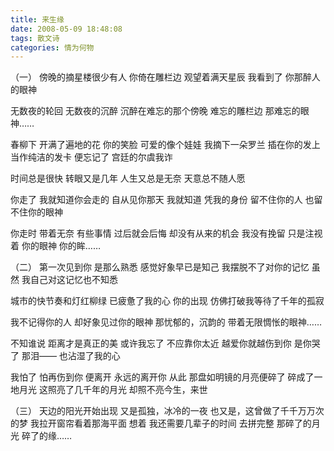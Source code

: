 ```yaml
---
title: 来生缘
date: 2008-05-09 18:48:08
tags: 散文诗
categories: 情为何物
---
```

（一）
傍晚的摘星楼很少有人
你倚在雕栏边
观望着满天星辰
我看到了
你那醉人的眼神
<!-- more -->
无数夜的轮回
无数夜的沉醉
沉醉在难忘的那个傍晚
难忘的雕栏边
那难忘的眼神……

春柳下
开满了遍地的花
你的笑脸
可爱的像个娃娃
我摘下一朵罗兰
插在你的发上
当作纯洁的发卡
便忘记了
宫廷的尔虞我诈

时间总是很快
转眼又是几年
人生又总是无奈
天意总不随人愿

你走了
我就知道你会走的
自从见你那天
我就知道
凭我的身份
留不住你的人
也留不住你的眼神

你走时
带着无奈
有些事情
过后就会后悔
却没有从来的机会
我没有挽留
只是注视着
你的眼神
你的眸……

（二）
第一次见到你
是那么熟悉
感觉好象早已是知己
我摆脱不了对你的记忆
虽然
我自己对这记忆也不知悉

城市的快节奏和灯红柳绿
已疲惫了我的心
你的出现
仿佛打破我等待了千年的孤寂

我不记得你的人
却好象见过你的眼神
那忧郁的，沉韵的
带着无限惆怅的眼神……

不知谁说
距离才是真正的美
或许我忘了
不应靠你太近
越爱你就越伤到你
是你哭了
那泪——
也沾湿了我的心

我怕了
怕再伤到你
便离开
永远的离开你
从此
那盘如明镜的月亮便碎了
碎成了一地月光
这照亮了几千年的月光
却照不亮今生，来世

（三）
天边的阳光开始出现
又是孤独，冰冷的一夜
也又是，这曾做了千千万万次的梦
我拉开窗帘看着那海平面
想着
我还需要几辈子的时间
去拼完整
那碎了的月光
碎了的缘……